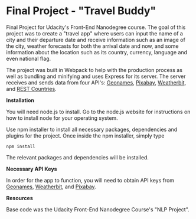 # Final Project - "Travel Buddy"
Final Project for Udacity's Front-End Nanodegree course. The goal of this project was to create a "travel app" where users can input the name of a city and their departure date and receive information such as an image of the city, weather forecasts for both the arrival date and now, and some information about the location such as its country, currency, language and even national flag.

The project was built in Webpack to help with the production process as well as bundling and minifying and uses Express for its server. The server receives and sends data from four API's: [Geonames](http://www.geonames.org/), [Pixabay](https://pixabay.com/api/docs/), [Weatherbit](https://www.weatherbit.io/), and [REST Countries](https://restcountries.eu/).

**Installation**

You will need node.js to install. Go to the node.js website for instructions on how to install node for your operating system.

Use npm installer to install all necessary packages, dependencies and plugins for the project. Once inside the npm installer, simply type
```
npm install

```
The relevant packages and dependencies will be installed.

**Necessary API Keys**

In order for the app to function, you will need to obtain API keys from [Geonames](http://www.geonames.org/), [Weatherbit](https://www.weatherbit.io/), and [Pixabay](https://pixabay.com/api/docs/).

**Resources**

Base code was the Udacity Front-End Nanodegree Course's "NLP Project".